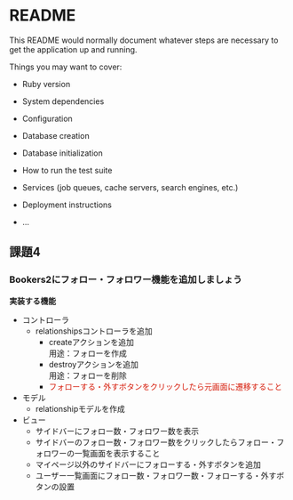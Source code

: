 # README

This README would normally document whatever steps are necessary to get the
application up and running.

Things you may want to cover:

* Ruby version

* System dependencies

* Configuration

* Database creation

* Database initialization

* How to run the test suite

* Services (job queues, cache servers, search engines, etc.)

* Deployment instructions

* ...

## 課題4
### Bookers2にフォロー・フォロワー機能を追加しましょう
**実装する機能**
* コントローラ
  * relationshipsコントローラを追加
    * createアクションを追加  
    用途：フォローを作成
    * destroyアクションを追加  
    用途：フォローを削除
    * <span style="color: #d61b09">フォローする・外すボタンをクリックしたら元画面に遷移すること</span>
* モデル
  * relationshipモデルを作成
* ビュー
  * サイドバーにフォロー数・フォロワー数を表示
  * サイドバーのフォロー数・フォロワー数をクリックしたらフォロー・フォロワーの一覧画面を表示すること
  * マイページ以外のサイドバーにフォローする・外すボタンを追加
  * ユーザー一覧画面にフォロー数・フォロワー数・フォローする・外すボタンの設置